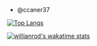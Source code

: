 - @ccaner37 

[![Top Langs](https://github-readme-stats.vercel.app/api/top-langs/?username=ccaner37&theme=&layout=compact&hide=hlsl,shaderlab)](https://github.com/anuraghazra/github-readme-stats)

<!--START_SECTION:waka-->

[![willianrod's wakatime stats](https://github-readme-stats.vercel.app/api/wakatime?username=ccaner37&range=last_7_days)](https://github.com/anuraghazra/github-readme-stats)

<!--END_SECTION:waka-->

<!---
ccaner37/ccaner37 is a ✨ special ✨ repository because its `README.md` (this file) appears on your GitHub profile.
You can click the Preview link to take a look at your changes.
--->
